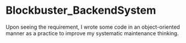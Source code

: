 # Blockbuster_BackendSystem

Upon seeing the requirement, I wrote some code in an object-oriented manner as a practice to improve my systematic maintenance thinking.
